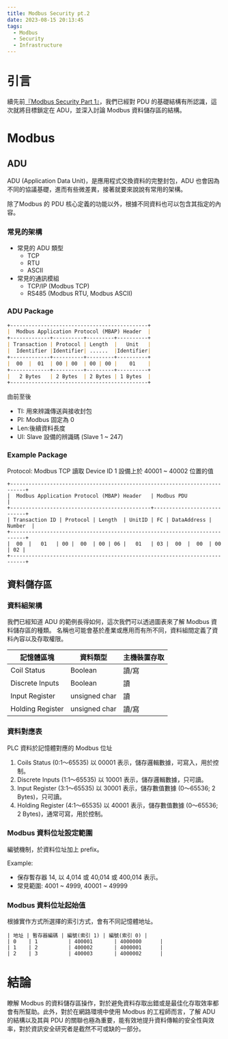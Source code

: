 ```yaml
---
title: Modbus Security pt.2
date: 2023-08-15 20:13:45
tags:
  - Modbus
  - Security
  - Infrastructure
---
```


# 引言

續先前[『Modbus Security Part 1』](/2023/08/04/Modbus-Security/)，我們已經對 PDU 的基礎結構有所認識，這次就將目標鎖定在 ADU，並深入討論 Modbus 資料儲存區的結構。

<!-- more -->
# Modbus

## ADU

ADU (Application Data Unit)，是應用程式交換資料的完整封包，ADU 也會因為不同的協議基礎，進而有些微差異，接著就要來說說有常用的架構。

除了Modbus 的 PDU 核心定義的功能以外，根據不同資料也可以包含其指定的內容。

### 常見的架構

- 常見的 ADU 類型
  - TCP
  - RTU
  - ASCII
- 常見的通訊模組
  - TCP/IP (Modbus TCP)
  - RS485 (Modbus RTU, Modbus ASCII)

### ADU Package
```markdown
+---------------------------------------------+
|  Modbus Application Protocol (MBAP) Header  |
+-------------+----------+---------+----------+
| Transaction | Protocol | Length  |   Unit   |
|  Identifier |Identifier| ......  |Identifier|
+-------------+----------+---------+----------+
|  00  |  01  | 00 | 00  | 00 | 00 |    01    |
+-------------+----------+---------+----------+
|   2 Bytes   | 2 Bytes  | 2 Bytes | 1 Bytes  | 
+---------------------------------------------+
```
由前至後
- TI: 用來辨識傳送與接收封包
- PI: Modbus 固定為 0
- Len:後續資料長度
- UI: Slave 設備的辨識碼 (Slave 1 ~ 247)

### Example Package

Protocol: Modbus TCP
讀取 Device ID 1 設備上於 40001 ~ 40002 位置的值
```
+---------------------------------------------------------------------------+
|  Modbus Application Protocol (MBAP) Header   | Modbus PDU                 |
+----------------------------------------------+----------------------------+
| Transaction ID | Protocol | Length  | UnitID | FC | DataAddress | Number  |
+---------------------------------------------------------------------------+
|  00  |   01   | 00 |  00  | 00 | 06 |   01   | 03 |  00  |  00  | 00 | 02 |
+---------------------------------------------------------------------------+
```

## 資料儲存區

### 資料組架構

我們已經知道 ADU 的範例長得如何，這次我們可以透過圖表來了解 Modbus 資料儲存區的種類。
名稱也可能會基於產業或應用而有所不同，資料組間定義了資料內容以及存取權限。

| 記憶體區塊 | 資料類型 | 主機裝置存取 |
|------------|----------|--------------|
| Coil Status| Boolean  | 讀/寫        |
| Discrete Inputs | Boolean | 讀       |
| Input Register | unsigned char | 讀  |
| Holding Register | unsigned char | 讀/寫|

### 資料對應表

PLC 資料於記憶體對應的 Modbus 位址
1. Coils Status (0:1～65535)
   以 00001 表示，儲存邏輯數據，可寫入，用於控制。
2. Discrete Inputs (1:1～65535)
   以 10001 表示，儲存邏輯數據，只可讀。
3. Input Register (3:1～65535)
   以 30001 表示，儲存數值數據 (0～65536; 2 Bytes)，只可讀。
4. Holding Register (4:1～65535)
   以 40001 表示，儲存數值數據 (0～65536; 2 Bytes)，通常可寫，用於控制。

### Modbus 資料位址設定範圍
編號機制，於資料位址加上 prefix。

Example:
 - 保存暫存器 14, 以 4,014 或 40,014 或 400,014 表示。
 - 常見範圍: 4001 ~ 4999, 40001 ~ 49999

### Modbus 資料位址起始值

根據實作方式所選擇的索引方式，會有不同記憶體地址。

```
| 地址 | 暫存器編碼 | 編號(索引 1) | 編號(索引 0) |
| 0    | 1          | 400001       | 4000000      |
| 1    | 2          | 400002       | 4000001      |
| 2    | 3          | 400003       | 4000002      |
```

# 結論

瞭解 Modbus 的資料儲存區操作，對於避免資料存取出錯或是最佳化存取效率都會有所幫助。此外，對於在網路環境中使用 Modbus 的工程師而言，了解 ADU 的結構以及其與 PDU 的關聯也極為重要，能有效地提升資料傳輸的安全性與效率，對於資訊安全研究者是截然不可或缺的一部分。

